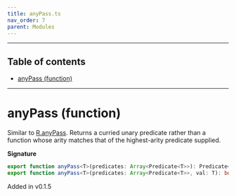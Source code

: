 ```yaml
---
title: anyPass.ts
nav_order: 7
parent: Modules
---
```


---

<h2 class="text-delta">Table of contents</h2>

- [anyPass (function)](#anypass-function)

---

# anyPass (function)

Similar to [R.anyPass](https://ramdajs.com/docs/#anyPass). Returns a curried unary
predicate rather than a function whose arity matches that of the highest-arity predicate supplied.

**Signature**

```ts
export function anyPass<T>(predicates: Array<Predicate<T>>): Predicate<T>;
export function anyPass<T>(predicates: Array<Predicate<T>>, val: T): boolean; { ... }
```

Added in v0.1.5
